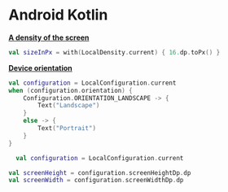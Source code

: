 # Android Kotlin

[**A density of the screen**](https://developer.android.com/reference/kotlin/androidx/compose/ui/unit/Density)
```Kotlin
val sizeInPx = with(LocalDensity.current) { 16.dp.toPx() }
```
[**Device orientation**](https://foso.github.io/Jetpack-Compose-Playground/general/compositionlocal/#localconfiguration)
```Kotlin
val configuration = LocalConfiguration.current
when (configuration.orientation) {
    Configuration.ORIENTATION_LANDSCAPE -> {
        Text("Landscape")
    }
    else -> {
        Text("Portrait")
    }
}
```


```Kotlin
  val configuration = LocalConfiguration.current

val screenHeight = configuration.screenHeightDp.dp
val screenWidth = configuration.screenWidthDp.dp
```
